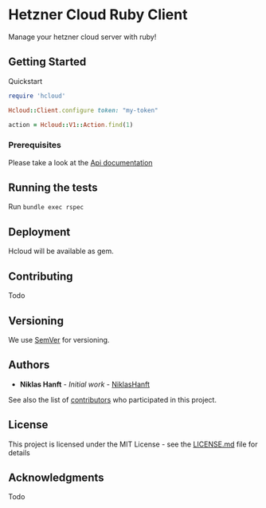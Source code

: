 # Hetzner Cloud Ruby Client

Manage your hetzner cloud server with ruby!

## Getting Started

Quickstart

```ruby
require 'hcloud'

Hcloud::Client.configure token: "my-token"

action = Hcloud::V1::Action.find(1)

```

### Prerequisites

Please take a look at the [Api documentation](https://docs.hetzner.cloud/)

## Running the tests

Run ``bundle exec rspec``

## Deployment

Hcloud will be available as gem.

## Contributing

Todo

## Versioning

We use [SemVer](http://semver.org/) for versioning.

## Authors

* **Niklas Hanft** - *Initial work* - [NiklasHanft](https://github.com/nhh)

See also the list of [contributors](https://github.com/your/project/contributors) who participated in this project.

## License

This project is licensed under the MIT License - see the [LICENSE.md](LICENSE.md) file for details

## Acknowledgments

Todo
